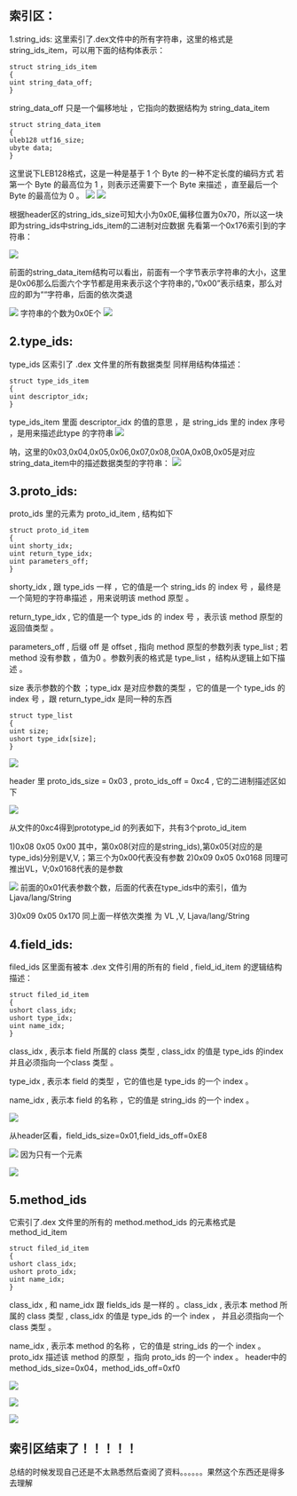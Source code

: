 索引区：
----

1.string_ids:
这里索引了.dex文件中的所有字符串，这里的格式是string_ids_item，可以用下面的结构体表示：

    struct string_ids_item
    {
    uint string_data_off;
    }

string_data_off 只是一个偏移地址 ，它指向的数据结构为 string_data_item

    struct string_data_item
    {
    uleb128 utf16_size;
    ubyte data;
    }

这里说下LEB128格式，这是一种是基于 1 个 Byte 的一种不定长度的编码方式
若第一个 Byte 的最高位为 1 ，则表示还需要下一个 Byte 来描述 ，直至最后一个 Byte 的最高位为 0 。
![](./Image/15.png)
![](./Image/16.png)

根据header区的string_ids_size可知大小为0x0E,偏移位置为0x70，所以这一块即为string_ids中string_ids_item的二进制对应数据
先看第一个0x176索引到的字符串：

![](./Image/17.png)

前面的string_data_item结构可以看出，前面有一个字节表示字符串的大小，这里是0x06那么后面六个字节都是用来表示这个字符串的，”0x00”表示结束，那么对应的即为“<init>“字符串，后面的依次类退

![](./Image/18.png)
字符串的个数为0x0E个
![](./Image/19.png)

2.type_ids:
-----------
type_ids 区索引了 .dex 文件里的所有数据类型
同样用结构体描述：

    struct type_ids_item
    {
    uint descriptor_idx;
    }

type_ids_item 里面 descriptor_idx 的值的意思 ，是 string_ids 里的 index 序号 ，是用来描述此type 的字符串
![](./Image/20.png)

呐，这里的0x03,0x04,0x05,0x06,0x07,0x08,0x0A,0x0B,0x05是对应string_data_item中的描述数据类型的字符串：
![](./Image/21.png)


3.proto_ids:
------------

proto_ids 里的元素为 proto_id_item , 结构如下

    struct proto_id_item
    {
    uint shorty_idx;
    uint return_type_idx;
    uint parameters_off;
    }

shorty_idx , 跟 type_ids 一样 ，它的值是一个 string_ids 的 index 号 ，最终是一个简短的字符串描述 ，用来说明该 method 原型 。

return_type_idx , 它的值是一个 type_ids 的 index 号 ，表示该 method 原型的返回值类型 。

parameters_off , 后缀 off 是 offset , 指向 method 原型的参数列表 type_list ; 若 method 没有参数 ，值为0 。参数列表的格式是 type_list ，结构从逻辑上如下描述 。

size 表示参数的个数 ；type_idx 是对应参数的类型 ，它的值是一个 type_ids 的 index 号 ，跟 return_type_idx 是同一种的东西

    struct type_list
    {
    uint size;
    ushort type_idx[size];
    }

![](./Image/22.png)

header 里 proto_ids_size = 0x03 , proto_ids_off = 0xc4 , 它的二进制描述区如下 

![](./Image/23.png)

从文件的0xc4得到prototype_id 的列表如下，共有3个proto_id_item



1)0x08 0x05 0x00
其中，第0x08(对应的是string_ids),第0x05(对应的是type_ids)分别是V,V,；第三个为0x00代表没有参数
2)0x09 0x05 0x0168 
 同理可推出VL，V;0x0168代表的是参数

![](./Image/24.png)
前面的0x01代表参数个数，后面的代表在type_ids中的索引，值为Ljava/lang/String

3)0x09 0x05 0x170
同上面一样依次类推
为 VL ,V, Ljava/lang/String



4.field_ids:
------------
filed_ids 区里面有被本 .dex 文件引用的所有的 field , field_id_item 的逻辑结构描述：

    struct filed_id_item
    {
    ushort class_idx;
    ushort type_idx;
    uint name_idx;
    }


class_idx , 表示本 field 所属的 class 类型 , class_idx 的值是 type_ids 的index并且必须指向一个class 类型 。

type_idx , 表示本 field 的类型 ，它的值也是 type_ids 的一个 index 。

name_idx , 表示本 field 的名称 ，它的值是 string_ids 的一个 index 。

![](./Image/25.png)

从header区看，field_ids_size=0x01,field_ids_off=0xE8

![](./Image/26.png)
因为只有一个元素

![](./Image/27.png)

5.method_ids
------------
它索引了.dex 文件里的所有的 method.method_ids 的元素格式是 method_id_item

    struct filed_id_item
    {
    ushort class_idx;
    ushort proto_idx;
    uint name_idx;
    }

class_idx , 和 name_idx 跟 fields_ids 是一样的 。class_idx , 表示本 method 所属的 class 类型 , class_idx 的值是 type_ids 的一个 index ， 并且必须指向一个 class 类型 。

name_idx , 表示本 method 的名称 ，它的值是 string_ids 的一个 index 。proto_idx 描述该 method 的原型 ，指向 proto_ids 的一个 index 。
header中的method_ids_size=0x04，method_ids_off=0xf0

![](./Image/28.png)

![](./Image/29.png)

![](./Image/30.png)

索引区结束了！！！！！
-----------
总结的时候发现自己还是不太熟悉然后查阅了资料。。。。。。果然这个东西还是得多去理解

